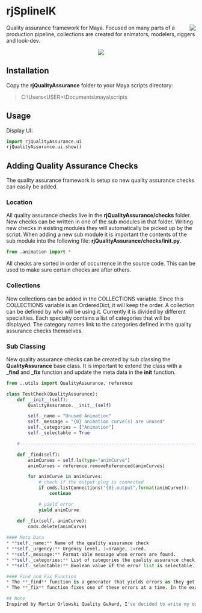 # rjSplineIK
<img align="right" src="https://github.com/robertjoosten/rjQualityAssurance/raw/master/ui/icon/rjQualityAssurance.png">
Quality assurance framework for Maya. Focused on many parts of a production pipeline, collections are created for animators, modelers, riggers and look-dev. 

<p align="center"><img src="https://github.com/robertjoosten/rjQualityAssurance/raw/master/README.png"></p>

## Installation
Copy the **rjQualityAssurance** folder to your Maya scripts directory:
> C:\Users\<USER>\Documents\maya\scripts

## Usage
Display UI:

```python
import rjQualityAssurance.ui
rjQualityAssurance.ui.show()  
```

## Adding Quality Assurance Checks
The quality assurance framework is setup so new quality assurance checks can easily be added.

### Location
All quality assurance checks live in the **rjQualityAssurance/checks** folder. New checks can be written in one of the sub modules in that folder. Writing new checks in existing modules they will automatically be picked up by the script. When adding a new sub module it is important the contents of the sub module into the following file: **rjQualityAssurance/checks/__init__.py**.

```python
from .animation import *
```

All checks are sorted in order of occurrence in the source code. This can be used to make sure certain checks are after others.

### Collections
New collections can be added in the COLLECTIONS variable. Since this COLLECTIONS variable is an OrderedDict, it will keep the order. A collection can be defined by who will be using it. Currently it is divided by different specialties. Each specialty contains a list of categories that will be displayed. The category names link to the categories defined in the quality assurance checks themselves. 

### Sub Classing
New quality assurance checks can be created by sub classing the **QualityAssurance** base class. It is important to extend the class with a **_find** and **_fix** function and update the meta data in the **__init__** function.

```python
from ..utils import QualityAssurance, reference

class TestCheck(QualityAssurance):
    def __init__(self):
        QualityAssurance.__init__(self)

        self._name = "Unused Animation"
        self._message = "{0} animation curve(s) are unused"
        self._categories = ["Animation"]
        self._selectable = True

    # ------------------------------------------------------------------------

    def _find(self):
        animCurves = self.ls(type="animCurve")
        animCurves = reference.removeReferenced(animCurves)

        for animCurve in animCurves:
            # check if the output plug is connected
            if cmds.listConnections("{0}.output".format(animCurve)):
                continue

            # yield error
            yield animCurve

    def _fix(self, animCurve):
        cmds.delete(animCurve)
            
#### Meta Data
* **self._name:** Name of the quality assurance check
* **self._urgency:** Urgency level, 1=orange, 2=red.
* **self._message:** Format-able message when errors are found.
* **self._categories:** List of categories the quality assurance check should part of.
* **self._selectable:** Boolean value if the error list is selectable.

#### Find and Fix Function
* The **_find** function is a generator that yields errors as they get found. 
* The **_fix** function fixes one of these errors at a time. In the example above we could find multiple animation curves, but the fix only deletes one animation curve at a time.

## Note
Inspired by Martin Orlowski Quality GuAard, I've decided to write my own quality assurance framework and make it freely available. The project is available on [Git](https://github.com/robertjoosten/rjQualityAssurance). Free for anybody that wishes to contribute to this tool and add additional quality assurance checks. 